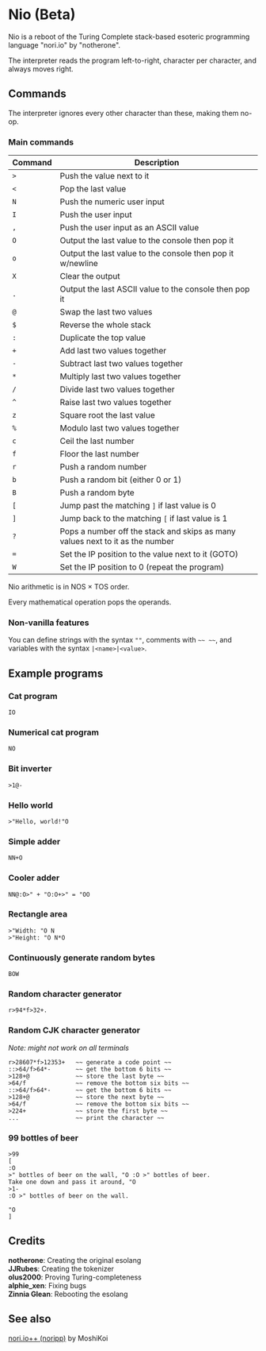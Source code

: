 # Nio (Beta)

Nio is a reboot of the Turing Complete stack-based esoteric programming language "nori.io" by "notherone".

The interpreter reads the program left-to-right, character per character, and always moves right.

## Commands

The interpreter ignores every other character than these, making them no-op.

### Main commands

| Command     | Description                                                   |
| ----------- | ------------------------------------------------------------- |
| `>`         | Push the value next to it                                     |
| `<`         | Pop the last value                                            |
| `N`         | Push the numeric user input                                   |
| `I`         | Push the user input                                           |
| `,`         | Push the user input as an ASCII value                         |
| `O`         | Output the last value to the console then pop it              |
| `o`         | Output the last value to the console then pop it w/newline    |
| `X`         | Clear the output                                              |
| `.`         | Output the last ASCII value to the console then pop it        |
| `@`         | Swap the last two values                                      |
| `$`         | Reverse the whole stack                                       |
| `:`         | Duplicate the top value                                       |
| `+`         | Add last two values together                                  |
| `-`         | Subtract last two values together                             |
| `*`         | Multiply last two values together                             |
| `/`         | Divide last two values together                               |
| `^`         | Raise last two values together                                |
| `z`         | Square root the last value                                    |
| `%`         | Modulo last two values together                               |
| `c`         | Ceil the last number                                          |
| `f`         | Floor the last number                                         |
| `r`         | Push a random number                                          |
| `b`         | Push a random bit (either 0 or 1)                             |
| `B`         | Push a random byte                                            |
| `[`         | Jump past the matching `]` if last value is 0                 |
| `]`         | Jump back to the matching `[` if last value is 1              |
| `?`         | Pops a number off the stack and skips as many values next to it as the number |
| `=`         | Set the IP position to the value next to it (GOTO)            |
| `W`         | Set the IP position to 0 (repeat the program)                 |

Nio arithmetic is in NOS × TOS order.

Every mathematical operation pops the operands.

### Non-vanilla features

You can define strings with the syntax `""`, comments with `~~ ~~`, and variables with the syntax `|<name>|<value>`.

## Example programs

### Cat program

```IO``` 

### Numerical cat program

```NO```

### Bit inverter

```>1@-```

### Hello world

```>"Hello, world!"O```

### Simple adder

```NN+O```

### Cooler adder

```NN@:O>" + "O:O+>" = "OO```

### Rectangle area

```nio
>"Width: "O N
>"Height: "O N*O
```

### Continuously generate random bytes

```BOW```

### Random character generator

```r>94*f>32+.```

### Random CJK character generator

*Note: might not work on all terminals*

```nio
r>28607*f>12353+   ~~ generate a code point ~~
::>64/f>64*-       ~~ get the bottom 6 bits ~~
>128+@             ~~ store the last byte ~~
>64/f              ~~ remove the bottom six bits ~~
::>64/f>64*-       ~~ get the bottom 6 bits ~~
>128+@             ~~ store the next byte ~~
>64/f              ~~ remove the bottom six bits ~~
>224+              ~~ store the first byte ~~
...                ~~ print the character ~~
```

### 99 bottles of beer

```nio
>99
[
:O
>" bottles of beer on the wall, "O :O >" bottles of beer.
Take one down and pass it around, "O
>1-
:O >" bottles of beer on the wall.

"O
]
```

## Credits
**notherone**: Creating the original esolang<br>
**JJRubes**: Creating the tokenizer<br>
**olus2000**: Proving Turing-completeness<br>
**alphie_xen**: Fixing bugs<br>
**Zinnia Glean**: Rebooting the esolang<br>

## See also

[nori.io++ (noripp)](https://github.com/MoshiKoi/noripp) by MoshiKoi
